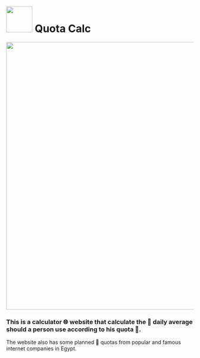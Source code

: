 # <img src="https://github.com/Amr1515/Internet-Average-use-calculator/blob/master/assets/favicon.webp" width="70px"/> Quota Calc

<img src="https://github.com/Amr1515/Quota-Calc/blob/master/assets/quotaCalcBannerPreview.webp" width="720px"/>

### This is a calculator 🌐 website that calculate the 🌄 daily average should a person use according to his quota 🔢.

The website also has some planned 📝 quotas from popular and famous
internet companies in Egypt.
